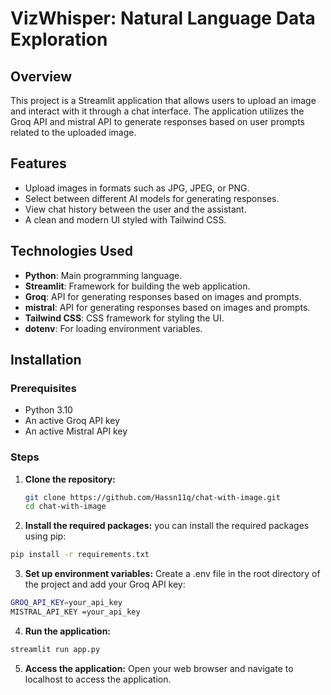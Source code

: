 # VizWhisper: Natural Language Data Exploration

## Overview

This project is a Streamlit application that allows users to upload an image and interact with it through a chat interface. The application utilizes the Groq API and mistral API to generate responses based on user prompts related to the uploaded image.

## Features

- Upload images in formats such as JPG, JPEG, or PNG.
- Select between different AI models for generating responses.
- View chat history between the user and the assistant.
- A clean and modern UI styled with Tailwind CSS.

## Technologies Used

- **Python**: Main programming language.
- **Streamlit**: Framework for building the web application.
- **Groq**: API for generating responses based on images and prompts.
- **mistral**: API for generating responses based on images and prompts.
- **Tailwind CSS**: CSS framework for styling the UI.
- **dotenv**: For loading environment variables.

## Installation

### Prerequisites

- Python 3.10 
- An active Groq API key
- An active Mistral API key

### Steps

1. **Clone the repository:**

   ```bash
   git clone https://github.com/Hassn11q/chat-with-image.git
   cd chat-with-image
2. **Install the required packages:**
you can install the required packages using pip:
```bash
pip install -r requirements.txt
```
3. **Set up environment variables:**
Create a .env file in the root directory of the project and add your Groq API key:
```bash
GROQ_API_KEY=your_api_key
MISTRAL_API_KEY =your_api_key
```
4. **Run the application:**
```bash
streamlit run app.py
```
5. **Access the application:**
Open your web browser and navigate to localhost to access the application.
